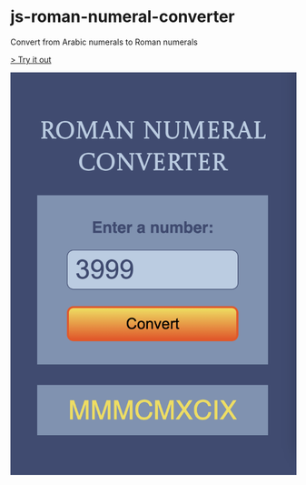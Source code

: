 # js-roman-numeral-converter
Convert from Arabic numerals to Roman numerals

[> Try it out](https://storied-starburst-3e4e79.netlify.app/?)

![Converter interface screenshot](<Screenshot 2024-01-12 at 15.37.40.png>)